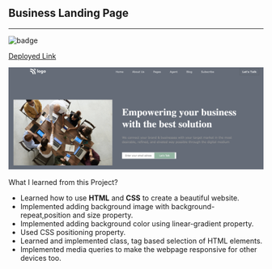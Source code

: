 
**Business Landing Page**
--------------------------------------
-----------------------------------------
![badge](https://img.shields.io/badge/Project-12-green)   

[Deployed Link](https://business-landing-page-by-hs.netlify.app/)


<img src="./assets/bussinessLandingPage.png">

What I learned from this Project?

- Learned how to use **HTML** and **CSS** to create a beautiful website.
- Implemented adding background image with background-repeat,position and size property.
- Implemented adding background color using linear-gradient property.
- Used CSS positioning property.
- Learned and implemented class, tag based selection of HTML elements.
- Implemented media queries to make the webpage responsive for other devices too.

